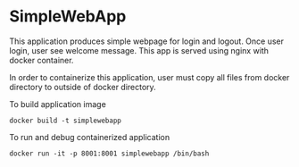 # SimpleWebApp
This application produces simple webpage for login and logout. Once user login, user see welcome message. This app is served using nginx with docker container.

In order to containerize this application, user must copy all files from docker directory to outside of docker directory.

To build application image

`docker build -t simplewebapp`

To run and debug containerized application

`docker run -it -p 8001:8001 simplewebapp /bin/bash`
